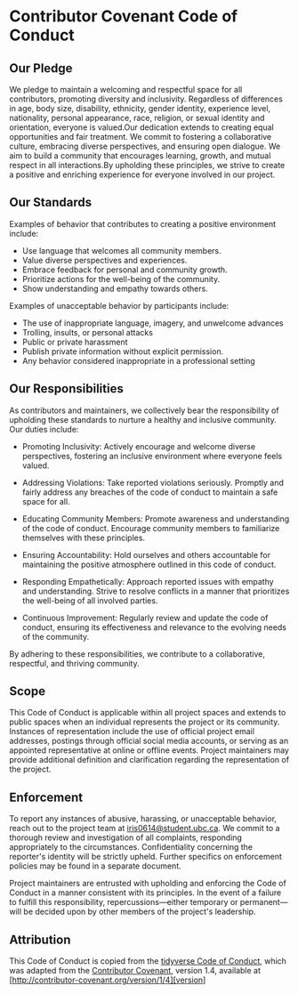 # Contributor Covenant Code of Conduct

## Our Pledge

We pledge to maintain a welcoming and respectful space for all contributors, promoting diversity and inclusivity. Regardless of differences in age, body size, disability, ethnicity, gender identity, experience level, nationality, personal appearance, race, religion, or sexual identity and orientation, everyone is valued.Our dedication extends to creating equal opportunities and fair treatment. We commit to fostering a collaborative culture, embracing diverse perspectives, and ensuring open dialogue. We aim to build a community that encourages learning, growth, and mutual respect in all interactions.By upholding these principles, we strive to create a positive and enriching experience for everyone involved in our project.

## Our Standards

Examples of behavior that contributes to creating a positive environment include:

* Use language that welcomes all community members.
* Value diverse perspectives and experiences.
* Embrace feedback for personal and community growth.
* Prioritize actions for the well-being of the community.
* Show understanding and empathy towards others.

Examples of unacceptable behavior by participants include:

* The use of inappropriate language, imagery, and unwelcome advances
* Trolling, insults, or personal attacks
* Public or private harassment
* Publish private information without explicit permission.
* Any behavior considered inappropriate in a professional setting

## Our Responsibilities

As contributors and maintainers, we collectively bear the responsibility of upholding these standards to nurture a healthy and inclusive community. Our duties include:

* Promoting Inclusivity: Actively encourage and welcome diverse perspectives, fostering an inclusive environment where everyone feels valued.

* Addressing Violations: Take reported violations seriously. Promptly and fairly address any breaches of the code of conduct to maintain a safe space for all.

* Educating Community Members: Promote awareness and understanding of the code of conduct. Encourage community members to familiarize themselves with these principles.

* Ensuring Accountability: Hold ourselves and others accountable for maintaining the positive atmosphere outlined in this code of conduct.

* Responding Empathetically: Approach reported issues with empathy and understanding. Strive to resolve conflicts in a manner that prioritizes the well-being of all involved parties.

* Continuous Improvement: Regularly review and update the code of conduct, ensuring its effectiveness and relevance to the evolving needs of the community.

By adhering to these responsibilities, we contribute to a collaborative, respectful, and thriving community.

## Scope

This Code of Conduct is applicable within all project spaces and extends to public spaces when an individual represents the project or its community. Instances of representation include the use of official project email addresses, postings through official social media accounts, or serving as an appointed representative at online or offline events. Project maintainers may provide additional definition and clarification regarding the representation of the project.

## Enforcement

To report any instances of abusive, harassing, or unacceptable behavior, reach out to the project team at iris0614@student.ubc.ca. We commit to a thorough review and investigation of all complaints, responding appropriately to the circumstances. Confidentiality concerning the reporter's identity will be strictly upheld. Further specifics on enforcement policies may be found in a separate document.

Project maintainers are entrusted with upholding and enforcing the Code of Conduct in a manner consistent with its principles. In the event of a failure to fulfill this responsibility, repercussions—either temporary or permanent—will be decided upon by other members of the project's leadership.

## Attribution

This Code of Conduct is copied from the [tidyverse Code of Conduct](https://github.com/tidyverse/tidyverse.org/blob/master/CODE_OF_CONDUCT.md), which was adapted from the [Contributor Covenant][homepage], version 1.4, available at [http://contributor-covenant.org/version/1/4][version]

[homepage]: http://contributor-covenant.org
[version]: http://contributor-covenant.org/version/1/4/